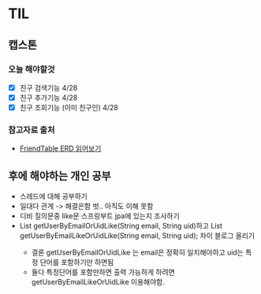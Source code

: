 # TIL
## 캡스톤
### 오늘 해야할것
- [x] 친구 검색기능 4/28
- [x] 친구 추가기능 4/28
- [x] 친구 조회기능 (이미 친구인) 4/28

### 참고자료 출처
- [FriendTable ERD 읽어보기](https://ksh-coding.tistory.com/75#%F0%9F%8E%AF%20Friend%20%ED%85%8C%EC%9D%B4%EB%B8%94%20%EC%A4%91%EC%8B%AC%20Column-1)
## 후에 해야하는 개인 공부
- 스레드에 대해 공부하기
- 일대다 관계 -> 해결은함 벗.. 아직도 이해 못함
- 디비 질의문중 like문 스프링부트 jpa에 있는지 조사하기
- List<User> getUserByEmailOrUidLike(String email, String uid)하고 List<User> getUserByEmailLikeOrUidLike(String email, String uid); 차이 블로그 올리기
  - 결론 getUserByEmailOrUidLike 는 email은 정확히 일치해야하고 uid는 특정 단어를 포함하기만 하면됨
  - 둘다 특정단어를 포함만하면 출력 가능하게 하려면 getUserByEmailLikeOrUidLike 이용해야함.
